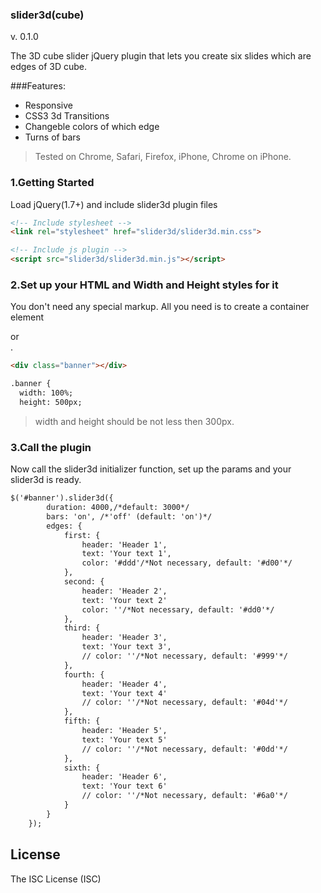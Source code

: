 ### slider3d(cube) ###
v. 0.1.0

The 3D cube slider jQuery plugin that lets you create six slides which are edges of 3D cube. 

###Features:
* Responsive
* CSS3 3d Transitions
* Changeble colors of which edge
* Turns of bars

> Tested on Chrome, Safari, Firefox, iPhone, Chrome on iPhone.

### 1.Getting Started
Load jQuery(1.7+) and include slider3d plugin files

```html
<!-- Include stylesheet -->
<link rel="stylesheet" href="slider3d/slider3d.min.css">

<!-- Include js plugin -->
<script src="slider3d/slider3d.min.js"></script>
```

### 2.Set up your HTML and Width and Height styles for it
You don't need any special markup. All you need is to create a container element <div class="your_class_name"> or <div id="your_id_name">.


```html
<div class="banner"></div>
```

```html
.banner {
  width: 100%;
  height: 500px;
```
> width and height should be not less then 300px.

### 3.Call the plugin
Now call the slider3d initializer function, set up the params and your slider3d is ready.

```html
$('#banner').slider3d({
		duration: 4000,/*default: 3000*/
		bars: 'on', /*'off' (default: 'on')*/
		edges: {
			first: {
				header: 'Header 1',
				text: 'Your text 1',
				color: '#ddd'/*Not necessary, default: '#d00'*/
			},
			second: {
				header: 'Header 2',
				text: 'Your text 2'
				color: ''/*Not necessary, default: '#dd0'*/
			},
			third: {
				header: 'Header 3',
				text: 'Your text 3',
				// color: ''/*Not necessary, default: '#999'*/
			},
			fourth: {
				header: 'Header 4',
				text: 'Your text 4'
				// color: ''/*Not necessary, default: '#04d'*/
			},
			fifth: {
				header: 'Header 5',
				text: 'Your text 5'
				// color: ''/*Not necessary, default: '#0dd'*/
			},
			sixth: {
				header: 'Header 6',
				text: 'Your text 6'
				// color: ''/*Not necessary, default: '#6a0'*/
			}
		}
	});
```

License
------------
The ISC License (ISC)
